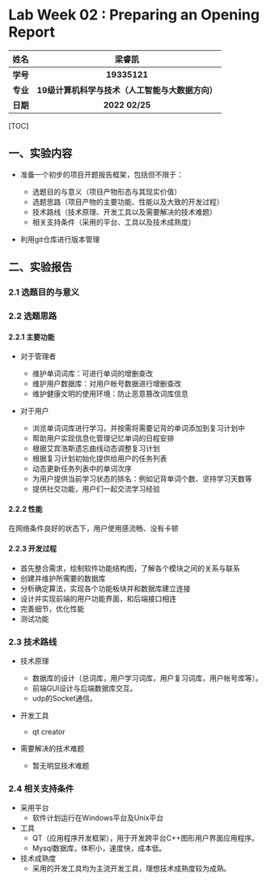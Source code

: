 # Lab Week 02 : Preparing an Opening Report



|   姓名   |                      梁睿凯                      |
| :------: | :----------------------------------------------: |
| **学号** |                   **19335121**                   |
| **专业** | **19级计算机科学与技术（人工智能与大数据方向）** |
| **日期** |                  **2022 02/25**                  |



[TOC]



## 一、实验内容

- 准备一个初步的项目开题报告框架，包括但不限于：
  - 选题目的与意义（项目产物形态与其现实价值）
  - 选题思路（项目产物的主要功能、性能以及大致的开发过程）
  - 技术路线（技术原理、开发工具以及需要解决的技术难题）
  - 相关支持条件（采用的平台、工具以及技术成熟度）

- 利用git仓库进行版本管理



## 二、实验报告

### 2.1	选题目的与意义

### 2.2	选题思路

#### 2.2.1 主要功能

- 对于管理者

  - 维护单词词库：可进行单词的增删查改
  - 维护用户数据库：对用户帐号数据进行增删查改
  - 维护健康文明的使用环境：防止恶意篡改词库信息

- 对于用户

  - 浏览单词词库进行学习，并按需将需要记背的单词添加到复习计划中
  - 帮助用户实现信息化管理记忆单词的日程安排
  - 根据艾宾浩斯遗忘曲线动态调整复习计划
  - 根据复习计划初始化提供给用户的任务列表
  - 动态更新任务列表中的单词次序
  - 为用户提供当前学习状态的排名：例如记背单词个数、坚持学习天数等
  - 提供社交功能，用户们一起交流学习经验

#### 2.2.2 性能

在网络条件良好的状态下，用户使用感流畅、没有卡顿

#### 2.2.3 开发过程

- 首先整合需求，绘制软件功能结构图，了解各个模块之间的关系与联系
- 创建并维护所需要的数据库
- 分析确定算法，实现各个功能板块并和数据库建立连接
- 设计并实现前端的用户功能界面，和后端接口相连
- 完善细节，优化性能
- 测试功能

### 2.3	技术路线

- 技术原理
  - 数据库的设计（总词库，用户学习词库，用户复习词库，用户帐号库等）。
  - 前端GUI设计与后端数据库交互。
  - udp的Socket通信。
- 开发工具
  - qt creator

- 需要解决的技术难题
  - 暂无明显技术难题

### 2.4	相关支持条件

- 采用平台
  - 软件计划运行在Windows平台及Unix平台
- 工具
  - QT（应用程序开发框架），用于开发跨平台C++图形用户界面应用程序。
  - Mysql数据库，体积小，速度快，成本低。
- 技术成熟度
  - 采用的开发工具均为主流开发工具，理想技术成熟度较为成熟。

